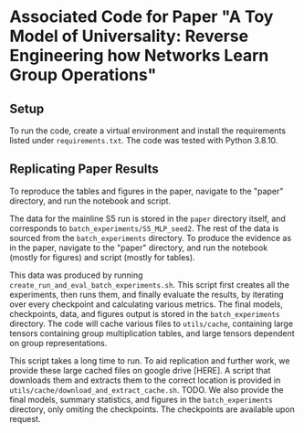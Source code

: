 # Associated Code for Paper "A Toy Model of Universality: Reverse Engineering how Networks Learn Group Operations"

## Setup

To run the code, create a virtual environment and install the requirements listed under `requirements.txt`. The code was tested with Python 3.8.10.

## Replicating Paper Results

To reproduce the tables and figures in the paper, navigate to the "paper" directory, and run the notebook and script. 

The data for the mainline S5 run is stored in the `paper` directory itself, and corresponds to `batch_experiments/S5_MLP_seed2`. The rest of the data is sourced from the `batch_experiments` directory. To produce the evidence as in the paper, navigate to the "paper" directory, and run the notebook (mostly for figures) and script (mostly for tables). 

This data was produced by running `create_run_and_eval_batch_experiments.sh`. This script first creates all the experiments, then runs them, and finally evaluate the results, by iterating over every checkpoint and calculating various metrics. The final models, checkpoints, data, and figures output is stored in the `batch_experiments` directory. The code will cache various files to `utils/cache`, containing large tensors containing group multiplication tables, and large tensors dependent on group representations.

This script takes a long time to run. To aid replication and further work, we provide these large cached files on google drive [HERE]. A script that downloads them and extracts them to the correct location is provided in `utils/cache/download_and_extract_cache.sh`. TODO. We also provide the final models, summary statistics, and figures in the `batch_experiments` directory, only omiting the checkpoints. The checkpoints are available upon request.

